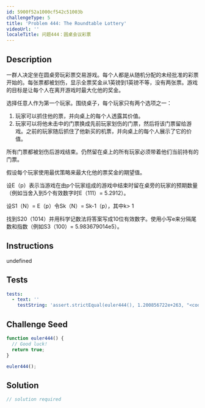 ```yaml
---
id: 5900f52a1000cf542c51003b
challengeType: 5
title: 'Problem 444: The Roundtable Lottery'
videoUrl: ''
localeTitle: 问题444：圆桌会议彩票
---
```


## Description
<section id="description">一群人决定坐在圆桌旁玩彩票交易游戏。每个人都是从随机分配的未经批准的彩票开始的。每张票都被划伤，显示全票奖金从1英镑到1英镑不等，没有两张票。游戏的目标是让每个人在离开游戏时最大化他的奖金。 <p>选择任意人作为第一个玩家。围绕桌子，每个玩家只有两个选项之一： </p><ol><li>玩家可以抓住他的票，并向桌上的每个人透露其价值。 </li><li>玩家可以将他未击中的门票换成先前玩家划伤的门票，然后将该门票留给游戏。之前的玩家随后抓住了他新买的机票，并向桌上的每个人展示了它的价值。 </li></ol><p>所有门票都被划伤后游戏结束。仍然留在桌上的所有玩家必须带着他们当前持有的门票。 </p><p>假设每个玩家使用最优策略来最大化他的票奖金的期望值。 </p><p>设E（p）表示当游戏在由p个玩家组成的游戏中结束时留在桌旁的玩家的预期数量（例如当舍入到5个有效数字时E（111）= 5.2912）。 </p><p>设S1（N）= E（p）令Sk（N）= Sk-1（p），其中k&gt; 1 </p><p>找到S20（1014）并用科学记数法将答案写成10位有效数字。使用小写e来分隔尾数和指数（例如S3（100）= 5.983679014e5）。 </p></section>

## Instructions
undefined

## Tests
<section id='tests'>

```yml
tests:
  - text: ''
    testString: 'assert.strictEqual(euler444(), 1.200856722e+263, "<code>euler444()</code> should return 1.200856722e+263.");'

```

</section>

## Challenge Seed
<section id='challengeSeed'>

<div id='js-seed'>

```js
function euler444() {
  // Good luck!
  return true;
}

euler444();

```

</div>



</section>

## Solution
<section id='solution'>

```js
// solution required
```
</section>
